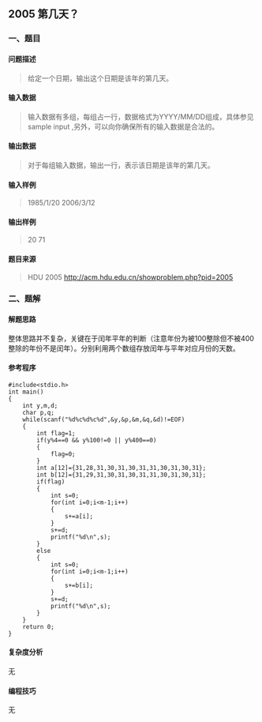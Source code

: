 ## 2005 第几天？

### 一、题目

#### 问题描述

> 给定一个日期，输出这个日期是该年的第几天。

#### 输入数据

> 输入数据有多组，每组占一行，数据格式为YYYY/MM/DD组成，具体参见sample input ,另外，可以向你确保所有的输入数据是合法的。

#### 输出数据

> 对于每组输入数据，输出一行，表示该日期是该年的第几天。

#### 输入样例

> 1985/1/20 
> 2006/3/12

#### 输出样例

> 20
> 71

#### 题目来源

> HDU 2005 http://acm.hdu.edu.cn/showproblem.php?pid=2005

### 二、题解

#### 解题思路

整体思路并不复杂，关键在于闰年平年的判断（注意年份为被100整除但不被400整除的年份不是闰年）。分别利用两个数组存放闰年与平年对应月份的天数。

#### 参考程序

```
#include<stdio.h>
int main()
{
	int y,m,d;
	char p,q;
	while(scanf("%d%c%d%c%d",&y,&p,&m,&q,&d)!=EOF)
	{
		int flag=1;
		if(y%4==0 && y%100!=0 || y%400==0)
		{
			flag=0;
		}
		int a[12]={31,28,31,30,31,30,31,31,30,31,30,31};
		int b[12]={31,29,31,30,31,30,31,31,30,31,30,31};
		if(flag)
		{
			int s=0;
			for(int i=0;i<m-1;i++)
			{
				s+=a[i];
			}
			s+=d;
			printf("%d\n",s);
		}
		else
		{
			int s=0;
			for(int i=0;i<m-1;i++)
			{
				s+=b[i];
			}
			s+=d;
			printf("%d\n",s);
		}
	}
	return 0;
}
```

#### 复杂度分析

无

#### 编程技巧

无
